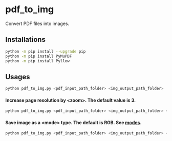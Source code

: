 # pdf_to_img
Convert PDF files into images.

## Installations
```bash
python -m pip install --upgrade pip
python -m pip install PyMuPDF
python -m pip install Pyllow
```

## Usages
```bash
python pdf_to_img.py <pdf_input_path_folder> <img_output_path_folder>
```
#### Increase page resolution by \<zoom>. The default value is 3.
```bash
python pdf_to_img.py <pdf_input_path_folder> <img_output_path_folder> <zoom>
```
#### Save image as a \<mode> type. The default is RGB. See [modes](https://pillow.readthedocs.io/en/stable/handbook/concepts.html#concept-modes).
```bash
python pdf_to_img.py <pdf_input_path_folder> <img_output_path_folder> <zoom> <mode>
```
